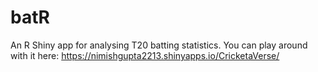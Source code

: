 # batR
An R Shiny app for analysing T20 batting statistics. You can play around with it here: https://nimishgupta2213.shinyapps.io/CricketaVerse/
